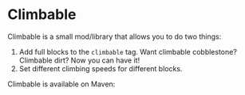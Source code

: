 # Climbable
Climbable is a small mod/library that allows you to do two things:
1. Add full blocks to the `climbable` tag. Want climbable cobblestone? Climbable dirt? Now you can have it!
2. Set different climbing speeds for different blocks.

Climbable is available on Maven:
```groovy

```